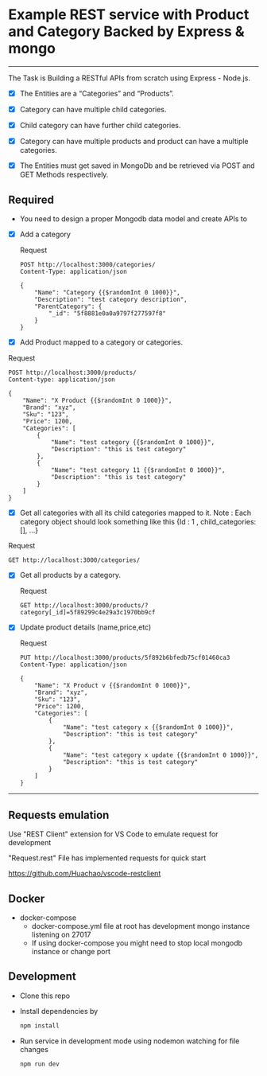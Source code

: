 # Example REST service with Product and Category Backed by Express & mongo
---
The Task is Building a RESTful APIs from scratch using Express - Node.js.

- [X] The Entities are a “Categories” and “Products”.
- [X] Category can have multiple child categories.
- [X] Child category can have further child categories.
- [X] Category can have multiple products and product can have a multiple categories.
- [X] The Entities must get saved in MongoDb and be retrieved via POST and GET Methods respectively.


## Required 

- You need to design a proper Mongodb data model and create APIs to
- [X] Add a category 
  
  Request
  
  ```https
  POST http://localhost:3000/categories/
  Content-Type: application/json

  {
      "Name": "Category {{$randomInt 0 1000}}",
      "Description": "test category description",
      "ParentCategory": {
          "_id": "5f8881e0a0a9797f277597f8"
      }
  }
  ```

- [X]  Add Product mapped to a category or categories.

  Request

  ```https
  POST http://localhost:3000/products/
  Content-type: application/json

  {
      "Name": "X Product {{$randomInt 0 1000}}",
      "Brand": "xyz",
      "Sku": "123",
      "Price": 1200,
      "Categories": [
          {
              "Name": "test category {{$randomInt 0 1000}}",
              "Description": "this is test category"
          },
          {
              "Name": "test category 11 {{$randomInt 0 1000}}",
              "Description": "this is test category"
          }
      ]
  }
  ```
- [X]  Get all categories with all its child categories mapped to it. Note : Each category object should look something like this {Id : 1 , child_categories: [], ...}

  Request
  
  ```https
  GET http://localhost:3000/categories/
  ```

- [x] Get all products by a category.

  Request

  ```https
  GET http://localhost:3000/products/?category[_id]=5f89299c4e29a3c1970bb9cf
  ```

- [X] Update product details (name,price,etc)

  Request

  ```https
  PUT http://localhost:3000/products/5f892b6bfedb75cf01460ca3
  Content-Type: application/json

  {
      "Name": "X Product v {{$randomInt 0 1000}}",
      "Brand": "xyz",
      "Sku": "123",
      "Price": 1200,
      "Categories": [
          {
              "Name": "test category x {{$randomInt 0 1000}}",
              "Description": "this is test category"
          },
          {
              "Name": "test category x update {{$randomInt 0 1000}}",
              "Description": "this is test category"
          }
      ]
  }
  ```

---

## Requests emulation

Use "REST Client" extension for VS Code to emulate request for development 

"Request.rest" File has implemented requests for quick start

https://github.com/Huachao/vscode-restclient


## Docker 

- docker-compose
  - docker-compose.yml file at root has development mongo instance listening on 27017
  - If using docker-compose you might need to stop local mongodb instance or change port 

## Development

- Clone this repo 
- Install dependencies by

  ```bash
  npm install
  ```

- Run service in development mode using nodemon watching for file changes

  ```bash
  npm run dev
  ```
